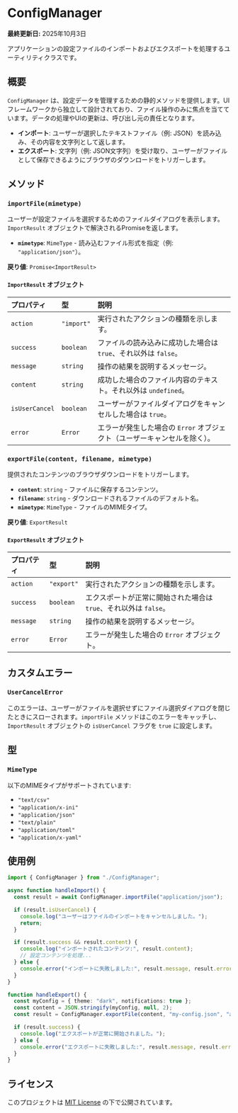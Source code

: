 # ConfigManager

**最終更新日:** 2025年10月3日

アプリケーションの設定ファイルのインポートおよびエクスポートを処理するユーティリティクラスです。

## 概要

`ConfigManager` は、設定データを管理するための静的メソッドを提供します。UIフレームワークから独立して設計されており、ファイル操作のみに焦点を当てています。データの処理やUIの更新は、呼び出し元の責任となります。

- **インポート**: ユーザーが選択したテキストファイル（例: JSON）を読み込み、その内容を文字列として返します。
- **エクスポート**: 文字列（例: JSON文字列）を受け取り、ユーザーがファイルとして保存できるようにブラウザのダウンロードをトリガーします。

## メソッド

### `importFile(mimetype)`

ユーザーが設定ファイルを選択するためのファイルダイアログを表示します。`ImportResult` オブジェクトで解決されるPromiseを返します。

- **`mimetype`**: `MimeType` - 読み込むファイル形式を指定（例: `"application/json"`）。

**戻り値**: `Promise<ImportResult>`

#### `ImportResult` オブジェクト

| プロパティ     | 型        | 説明                                                              |
| :------------- | :-------- | :---------------------------------------------------------------- |
| `action`       | `"import"`  | 実行されたアクションの種類を示します。                            |
| `success`      | `boolean` | ファイルの読み込みに成功した場合は `true`、それ以外は `false`。     |
| `message`      | `string`  | 操作の結果を説明するメッセージ。                                  |
| `content`      | `string`  | 成功した場合のファイル内容のテキスト。それ以外は `undefined`。    |
| `isUserCancel` | `boolean` | ユーザーがファイルダイアログをキャンセルした場合は `true`。       |
| `error`        | `Error`   | エラーが発生した場合の `Error` オブジェクト（ユーザーキャンセルを除く）。 |

### `exportFile(content, filename, mimetype)`

提供されたコンテンツのブラウザダウンロードをトリガーします。

- **`content`**: `string` - ファイルに保存するコンテンツ。
- **`filename`**: `string` - ダウンロードされるファイルのデフォルト名。
- **`mimetype`**: `MimeType` - ファイルのMIMEタイプ。

**戻り値**: `ExportResult`

#### `ExportResult` オブジェクト

| プロパティ | 型         | 説明                                                              |
| :--------- | :--------- | :---------------------------------------------------------------- |
| `action`   | `"export"` | 実行されたアクションの種類を示します。                            |
| `success`  | `boolean`  | エクスポートが正常に開始された場合は `true`、それ以外は `false`。 |
| `message`  | `string`   | 操作の結果を説明するメッセージ。                                  |
| `error`    | `Error`    | エラーが発生した場合の `Error` オブジェクト。                     |

## カスタムエラー

### `UserCancelError`

このエラーは、ユーザーがファイルを選択せずにファイル選択ダイアログを閉じたときにスローされます。`importFile` メソッドはこのエラーをキャッチし、`ImportResult` オブジェクトの `isUserCancel` フラグを `true` に設定します。

## 型

### `MimeType`

以下のMIMEタイプがサポートされています:

- `"text/csv"`
- `"application/x-ini"`
- `"application/json"`
- `"text/plain"`
- `"application/toml"`
- `"application/x-yaml"`

## 使用例

```typescript
import { ConfigManager } from "./ConfigManager";

async function handleImport() {
  const result = await ConfigManager.importFile("application/json");

  if (result.isUserCancel) {
    console.log("ユーザーはファイルのインポートをキャンセルしました。");
    return;
  }

  if (result.success && result.content) {
    console.log("インポートされたコンテンツ:", result.content);
    // 設定コンテンツを処理...
  } else {
    console.error("インポートに失敗しました:", result.message, result.error);
  }
}

function handleExport() {
  const myConfig = { theme: "dark", notifications: true };
  const content = JSON.stringify(myConfig, null, 2);
  const result = ConfigManager.exportFile(content, "my-config.json", "application/json");

  if (result.success) {
    console.log("エクスポートが正常に開始されました。");
  } else {
    console.error("エクスポートに失敗しました:", result.message, result.error);
  }
}
```

## ライセンス

このプロジェクトは [MIT License](../../../../../../../LICENSE.md) の下で公開されています。